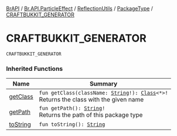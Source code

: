 [BrAPI](../../../index.md) / [Br.API.ParticleEffect](../../index.md) / [ReflectionUtils](../index.md) / [PackageType](index.md) / [CRAFTBUKKIT_GENERATOR](./-c-r-a-f-t-b-u-k-k-i-t_-g-e-n-e-r-a-t-o-r.md)

# CRAFTBUKKIT_GENERATOR

`CRAFTBUKKIT_GENERATOR`

### Inherited Functions

| Name | Summary |
|---|---|
| [getClass](get-class.md) | `fun getClass(className: `[`String`](https://kotlinlang.org/api/latest/jvm/stdlib/kotlin/-string/index.html)`!): `[`Class`](https://docs.oracle.com/javase/8/docs/api/java/lang/Class.html)`<*>!`<br>Returns the class with the given name |
| [getPath](get-path.md) | `fun getPath(): `[`String`](https://kotlinlang.org/api/latest/jvm/stdlib/kotlin/-string/index.html)`!`<br>Returns the path of this package type |
| [toString](to-string.md) | `fun toString(): `[`String`](https://kotlinlang.org/api/latest/jvm/stdlib/kotlin/-string/index.html) |
